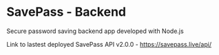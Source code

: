 # SavePass - Backend

Secure password saving backend app developed with Node.js

Link to lastest deployed SavePass API v2.0.0 - https://savepass.live/api/

